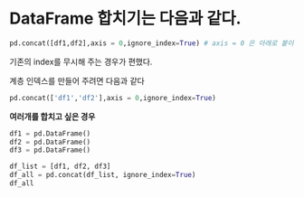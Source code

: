 # DataFrame 합치기는 다음과 같다.

```python
pd.concat([df1,df2],axis = 0,ignore_index=True) # axis = 0 은 아래로 붙이기 1은 오른쪽으로 붙이기다
```
기존의 index를 무시해 주는 경우가 편했다.

계층 인덱스를 만들어 주려면 다음과 같다

```python
pd.concat(['df1','df2'],axis = 0,ignore_index=True)
```

**여러개를 합치고 싶은 경우**
```python
df1 = pd.DataFrame()
df2 = pd.DataFrame()
df3 = pd.DataFrame()

df_list = [df1, df2, df3]
df_all = pd.concat(df_list, ignore_index=True)
df_all
```
